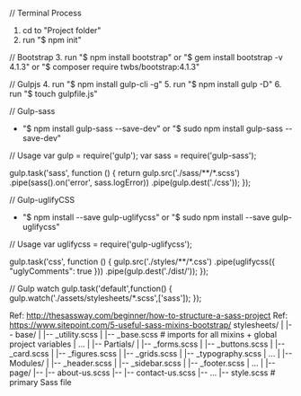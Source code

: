 // Terminal Process
1. cd to "Project folder"
2. run "$ npm init"

// Bootstrap
3. run "$ npm install bootstrap"  or
       "$ gem install bootstrap -v 4.1.3" or
       "$ composer require twbs/bootstrap:4.1.3"

// Gulpjs
4. run "$ npm install gulp-cli -g"
5. run "$ npm install gulp -D"
6. run "$ touch gulpfile.js"

// Gulp-sass
- "$ npm install gulp-sass --save-dev" or "$ sudo npm install gulp-sass --save-dev"

// Usage
var gulp = require('gulp');
var sass = require('gulp-sass');

gulp.task('sass', function () {
  return gulp.src('./sass/**/*.scss')
    .pipe(sass().on('error', sass.logError))
    .pipe(gulp.dest('./css'));
});

// Gulp-uglifyCSS
- "$ npm install --save gulp-uglifycss" or "$ sudo npm install --save gulp-uglifycss"

// Usage
var uglifycss = require('gulp-uglifycss');

gulp.task('css', function () {
  gulp.src('./styles/**/*.css')
    .pipe(uglifycss({
      "uglyComments": true
    }))
    .pipe(gulp.dest('./dist/'));
});

// Gulp watch
gulp.task('default',function() {
    gulp.watch('./assets/stylesheets/*.scss',['sass']);
});



Ref: http://thesassway.com/beginner/how-to-structure-a-sass-project
Ref: https://www.sitepoint.com/5-useful-sass-mixins-bootstrap/
stylesheets/
|
|-- base/
|   |-- _utility.scss
|   |-- _base.scss           # imports for all mixins + global project variables
|   ...
|
|-- Partials/
|   |-- _forms.scss
|   |-- _buttons.scss
|   |-- _card.scss
|   |-- _figures.scss
|   |-- _grids.scss
|   |-- _typography.scss
|   ...
|
|-- Modules/
|   |-- _header.scss
|   |-- _sidebar.scss
|   |-- _footer.scss
|   ...
|
|-- page/
|-- |-- about-us.scss
|-- |-- contact-us.scss
|-- ...
|-- style.scss              # primary Sass file
